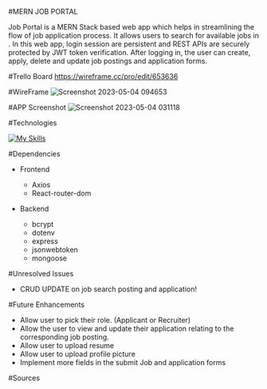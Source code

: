 #MERN JOB PORTAL 

Job Portal is a MERN Stack based web app which helps in streamlining the flow of job application process. It allows users to search for available jobs in . In this web app, login session are persistent and REST APIs are securely protected by JWT token verification. After logging in, the user can create, apply, delete and update job postings and application forms. 

#Trello Board
https://wireframe.cc/pro/edit/653636

#WireFrame
![Screenshot 2023-05-04 094653](https://user-images.githubusercontent.com/122950634/236225526-6feeaf4a-6d5f-4c3a-b50e-53feb96f0886.png)

#APP Screenshot
![Screenshot 2023-05-04 031118](https://user-images.githubusercontent.com/122950634/236134972-38327482-9650-44b1-9a6c-0ecc0912f4e5.png)

#Technologies

[![My Skills](https://skills.thijs.gg/icons?i=mongodb,express,react,nodejs)](https://skills.thijs.gg)

#Dependencies
- Frontend
  - Axios
  - React-router-dom

- Backend
  - bcrypt
  - dotenv
  - express
  - jsonwebtoken
  - mongoose

#Unresolved Issues
- CRUD UPDATE on job search posting and application!

#Future Enhancements
- Allow user to pick their role. (Applicant or Recruiter)
- Allow the user to view and update their application relating to the corresponding job posting.
- Allow user to upload resume
- Allow user to upload profile picture
- Implement more fields in the submit Job and application forms


#Sources





